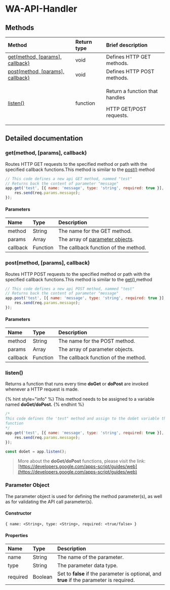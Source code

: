 # WA-API-Handler

## Methods

<table>
  <thead>
    <tr>
      <th style="text-align:left">Method</th>
      <th style="text-align:left">Return type</th>
      <th style="text-align:left">Brief description</th>
    </tr>
  </thead>
  <tbody>
    <tr>
      <td style="text-align:left"><a href="wa-api-handler.md#get-method-params-callback">get(method, [params], callback)</a>
      </td>
      <td style="text-align:left">void</td>
      <td style="text-align:left">Defines HTTP GET methods.</td>
    </tr>
    <tr>
      <td style="text-align:left"><a href="wa-api-handler.md#post-method-params-callback">post(method, [params], callback)</a>
      </td>
      <td style="text-align:left">void</td>
      <td style="text-align:left">Defines HTTP POST methods.</td>
    </tr>
    <tr>
      <td style="text-align:left"><a href="wa-api-handler.md#listen">listen()</a>
      </td>
      <td style="text-align:left">function</td>
      <td style="text-align:left">
        <p>Return a function that handles</p>
        <p>HTTP GET/POST requests.</p>
      </td>
    </tr>
  </tbody>
</table>

## Detailed documentation

### get\(method, \[params\], callback\)

Routes HTTP GET requests to the specified method or path with the specified callback functions.This method is similar to the [post\(\)](wa-api-handler.md#post-method-params-callback) method

```javascript
// This code defines a new api GET method, nammed "test"
// Returns back the content of parameter "message"
app.get('test', [{ name: 'message', type: 'string', required: true }], (req, res) => {
	res.send(req.params.message);
});
```

#### Parameters

| Name     | Type     | Description                                                           |
| :------- | :------- | :-------------------------------------------------------------------- |
| method   | String   | The name for the GET method.                                          |
| params   | Array    | The array of [parameter objects](wa-api-handler.md#parameter-object). |
| callback | Function | The callback function of the method.                                  |

### post\(method, \[params\], callback\)

Routes HTTP POST requests to the specified method or path with the specified callback functions.This method is similar to the [get\(\) ](wa-api-handler.md#get-method-params-callback)method

```javascript
// This code defines a new api POST method, nammed "test"
// Returns back the content of parameter "message"
app.post('test', [{ name: 'message', type: 'string', required: true }], (req, res) => {
	res.send(req.params.message);
});
```

#### Parameters

| Name     | Type     | Description                          |
| :------- | :------- | :----------------------------------- |
| method   | String   | The name for the POST method.        |
| params   | Array    | The array of parameter objects.      |
| callback | Function | The callback function of the method. |

### listen\(\)

Returns a function that runs every time **doGet** or **doPost** are invoked whenever a HTTP request is made.

{% hint style="info" %}
This method needs to be assigned to a variable named **doGet/doPost.**
{% endhint %}

```javascript
/* 
This code defines the 'test" method and assign to the doGet variable the handler
function
*/
app.get('test', [{ name: 'message', type: 'string', required: true }], (req, res) => {
	res.send(req.params.message);
});

const doGet = app.listen();
```

> More about the **doGet/doPost** functions, please visit the link: [https://developers.google.com/apps-script/guides/web](https://developers.google.com/apps-script/guides/web)

### Parameter Object

The parameter object is used for defining the method parameter\(s\), as well as for validating the API call parameter\(s\).

#### Constructor

`{ name: <String>, type: <String>, required: <true/false> }`

#### Properties

| Name     | Type    | Description                                                                               |
| :------- | :------ | :---------------------------------------------------------------------------------------- |
| name     | String  | The name of the parameter.                                                                |
| type     | String  | The parameter data type.                                                                  |
| required | Boolean | Set to **false** if the parameter is optional, and **true** if the parameter is required. |
